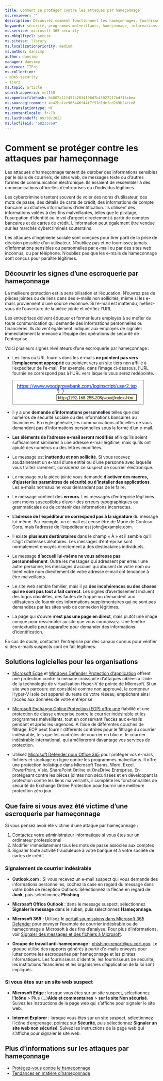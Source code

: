 ```yaml
---
title: Comment se protéger contre les attaques par hameçonnage
ms.reviewer: ''
description: Découvrez comment fonctionnent les hameçonnages, fournissez des programmes malveillants sur vos appareils et ce que vous pouvez faire pour vous protéger
keywords: sécurité, programmes malveillants, hameçonnage, informations, escroquerie, ingénierie sociale, appât, leurre, protection, tendances, attaque ciblée
ms.service: microsoft-365-security
ms.mktglfcycl: secure
ms.sitesec: library
ms.localizationpriority: medium
ms.author: dansimp
author: dansimp
manager: dansimp
audience: ITPro
ms.collection:
- m365-security
- tier2
ms.topic: article
search.appverid: met150
ms.openlocfilehash: bb007a11f45742834f06d7b450272f7bdf16cbea
ms.sourcegitcommit: 4e42bafee965446f44f7f57d1defed2b9b24fce8
ms.translationtype: MT
ms.contentlocale: fr-FR
ms.lasthandoff: 09/30/2022
ms.locfileid: "68233769"
---
```

# <a name="how-to-protect-against-phishing-attacks"></a>Comment se protéger contre les attaques par hameçonnage

Les attaques d’hameçonnage tentent de dérober des informations sensibles par le biais de courriels, de sites web, de messages texte ou d'autres formes de communication électronique. Ils essaient de ressembler à des communications officielles d’entreprises ou d’individus légitimes.

Les cybercriminels tentent souvent de voler des noms d’utilisateur, des mots de passe, des détails de carte de crédit, des informations de compte bancaire ou d’autres informations d’identification. Ils utilisent des informations volées à des fins malveillantes, telles que le piratage, l’usurpation d’identité ou le vol d’argent directement à partir de comptes bancaires et de cartes de crédit. L’information peut également être vendue sur les marchés cybercriminels souterrains.

Les attaques d’ingénierie sociale sont conçues pour tirer parti de la prise de décision possible d’un utilisateur. N’oubliez pas et ne fournissez jamais d’informations sensibles ou personnelles par e-mail ou par des sites web inconnus, ou par téléphone. N’oubliez pas que les e-mails de hameçonnage sont conçus pour paraître légitimes.

## <a name="learn-the-signs-of-a-phishing-scam"></a>Découvrir les signes d’une escroquerie par hameçonnage

La meilleure protection est la sensibilisation et l’éducation. N’ouvrez pas de pièces jointes ou de liens dans des e-mails non sollicités, même si les e-mails proviennent d’une source reconnue. Si l’e-mail est inattendu, méfiez-vous de l’ouverture de la pièce jointe et vérifiez l’URL.

Les entreprises doivent éduquer et former leurs employés à se méfier de toute communication qui demande des informations personnelles ou financières. Ils doivent également indiquer aux employés de signaler immédiatement la menace à l’équipe des opérations de sécurité de l’entreprise.

Voici plusieurs signes révélateurs d’une escroquerie par hameçonnage :

* Les liens ou URL fournis dans les e-mails **ne pointent pas vers l’emplacement approprié** ou pointent vers un site tiers non affilié à l’expéditeur de l’e-mail. Par exemple, dans l’image ci-dessous, l’URL fournie ne correspond pas à l’URL vers laquelle vous serez redépointé.

    ![exemple de pointage sur une URL.](../../media/security-intelligence-images/url-hover.png)

* Il y a une **demande d’informations personnelles** telles que des numéros de sécurité sociale ou des informations bancaires ou financières. En règle générale, les communications officielles ne vous demandent pas d’informations personnelles sous la forme d’un e-mail.

* **Les éléments de l’adresse e-mail seront modifiés** afin qu’ils soient suffisamment similaires à une adresse e-mail légitime, mais qu’ils ont ajouté des numéros ou des lettres modifiées.

* Le message est **inattendu et non sollicité**. Si vous recevez soudainement un e-mail d’une entité ou d’une personne avec laquelle vous traitez rarement, considérez ce suspect de courrier électronique.

* Le message ou la pièce jointe vous demande **d’activer des macros, d’ajuster les paramètres de sécurité ou d’installer des applications**. Les e-mails normaux ne vous demandent pas de le faire.

* Le message contient des **erreurs**. Les messages d’entreprise légitimes sont moins susceptibles d’avoir des erreurs typographiques ou grammaticales ou de contenir des informations incorrectes.

* **L’adresse de l’expéditeur ne correspond pas à la signature** du message lui-même. Par exemple, un e-mail est censé être de Marie de Contoso Corp, mais l’adresse de l’expéditeur est john<span></span>@example.com.

* Il existe **plusieurs destinataires** dans le champ « À » et il semble qu’il s’agit d’adresses aléatoires. Les messages d’entreprise sont normalement envoyés directement à des destinataires individuels.

* Le message **d’accueil lui-même ne vous adresse pas personnellement**. Outre les messages qui adressent par erreur une autre personne, les messages d’accueil qui abusent de votre nom ou tirent votre nom directement de votre adresse e-mail ont tendance à être malveillants.

* Le site web semble familier, mais il ya **des incohérences ou des choses qui ne sont pas tout à fait correct**. Les signes d’avertissement incluent des logos obsolètes, des fautes de frappe ou demandent aux utilisateurs de fournir des informations supplémentaires qui ne sont pas demandées par les sites web de connexion légitimes.

* La page qui s’ouvre **n’est pas une page en direct**, mais plutôt une image conçue pour ressembler au site que vous connaissez. Une fenêtre contextuelle peut apparaître pour demander des informations d’identification.

En cas de doute, contactez l’entreprise par des canaux connus pour vérifier si des e-mails suspects sont en fait légitimes.

## <a name="software-solutions-for-organizations"></a>Solutions logicielles pour les organisations

* [Microsoft Edge](/microsoft-edge/deploy/index) et [Windows Defender Protection d'application](/windows/security/microsoft-defender-application-guard/md-app-guard-overview.md) offrent une protection contre la menace croissante d’attaques ciblées à l’aide de la technologie de virtualisation Hyper-V de pointe de Microsoft. Si un site web parcouru est considéré comme non approuvé, le conteneur Hyper-V isole cet appareil du reste de votre réseau, empêchant ainsi l’accès aux données de votre entreprise.

* [Microsoft Exchange Online Protection (EOP) offre une](https://products.office.com/exchange/exchange-email-security-spam-protection) fiabilité et une protection de classe entreprise contre le courrier indésirable et les programmes malveillants, tout en conservant l’accès aux e-mails pendant et après les urgences.  À l’aide de différentes couches de filtrage, EOP peut fournir différents contrôles pour le filtrage du courrier indésirable, tels que les contrôles de courrier en bloc et le courrier indésirable international, qui amélioreront davantage vos services de protection.

* Utilisez [Microsoft Defender pour Office 365](https://products.office.com/exchange/online-email-threat-protection?ocid=cx-blog-mmpc) pour protéger vos e-mails, fichiers et stockage en ligne contre les programmes malveillants. Il offre une protection holistique dans Microsoft Teams, Word, Excel, PowerPoint, Visio, SharePoint Online et OneDrive Entreprise. En protégeant contre les pièces jointes non sécurisées et en développant la protection contre les liens malveillants, il complète les fonctionnalités de sécurité de Exchange Online Protection pour fournir une meilleure protection zéro jour.

## <a name="what-to-do-if-youve-been-a-victim-of-a-phishing-scam"></a>Que faire si vous avez été victime d’une escroquerie par hameçonnage

Si vous pensez avoir été victime d’une attaque par hameçonnage :

1. Contactez votre administrateur informatique si vous êtes sur un ordinateur professionnel
2. Modifier immédiatement tous les mots de passe associés aux comptes
3. Signaler toute activité frauduleuse à votre banque et à votre société de cartes de crédit

### <a name="reporting-spam"></a>Signalement de courrier indésirable

- **Outlook.com** : Si vous recevez un e-mail suspect qui vous demande des informations personnelles, cochez la case en regard du message dans votre boîte de réception Outlook. Sélectionnez la flèche en regard de **Junk**, puis sélectionnez **Phishing**.

- **Microsoft Office Outlook** : dans le message suspect, sélectionnez **Signaler le message** dans le ruban, puis sélectionnez **Hameçonnage**.

- **Microsoft 365** : Utilisez le [portail soumissions dans Microsoft 365 Defender](/microsoft-365/security/office-365-security/report-junk-email-messages-to-microsoft) pour envoyer l’exemple de courrier indésirable ou de hameçonnage à Microsoft à des fins d’analyse. Pour plus d’informations, voir [Signaler des messages et des fichiers à Microsoft](/microsoft-365/security/office-365-security/report-junk-email-messages-to-microsoft).

- **Groupe de travail anti-hameçonnage** : phishing-report@us-cert.gov. Le groupe utilise des rapports générés à partir d’e-mails envoyés pour lutter contre les escroqueries par hameçonnage et les pirates informatiques. Les fournisseurs d’identité, les fournisseurs de sécurité, les institutions financières et les organismes d’application de la loi sont impliqués.

### <a name="if-youre-on-a-suspicious-website"></a>Si vous êtes sur un site web suspect

- **Microsoft Edge** : lorsque vous êtes sur un site suspect, sélectionnez **l’icône** >  Plus (...)**Aide et commentaires** > **sur le site Non sécurisé**. Suivez les instructions de la page web qui s’affiche pour signaler le site web.

- **Internet Explorer** : lorsque vous êtes sur un site suspect, sélectionnez l’icône d’engrenage, pointez sur **Sécurité**, puis sélectionnez **Signaler un site web non sécurisé**. Suivez les instructions de la page web qui s’affiche pour signaler le site web.

## <a name="more-information-about-phishing-attacks"></a>Plus d’informations sur les attaques par hameçonnage

- [Protégez-vous contre le hameçonnage](https://support.microsoft.com/help/4033787/windows-protect-yourself-from-phishing)
- [Tendances en matière d’hameçonnage](phishing-trends.md)
